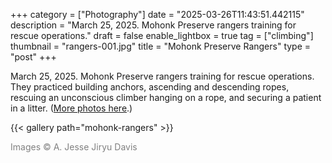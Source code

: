 +++
category = ["Photography"]
date = "2025-03-26T11:43:51.442115"
description = "March 25, 2025. Mohonk Preserve rangers training for rescue operations."
draft = false
enable_lightbox = true
tag = ["climbing"]
thumbnail = "rangers-001.jpg"
title = "Mohonk Preserve Rangers"
type = "post"
+++

March 25, 2025. Mohonk Preserve rangers training for rescue operations. They practiced building anchors, ascending and descending ropes, rescuing an unconscious climber hanging on a rope, and securing a patient in a litter. ([More photos here](/mohonk-rangers-2/).)

{{< gallery path="mohonk-rangers" >}}

<span style="color: gray">Images &copy; A. Jesse Jiryu Davis</span>
